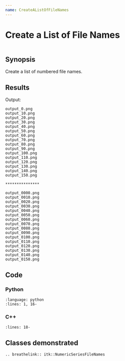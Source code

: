 ```yaml
---
name: CreateAListOfFileNames
---
```


# Create a List of File Names

```{index} single: NumericSeriesFileNames
```

## Synopsis

Create a list of numbered file names.

## Results

Output:

```
output_0.png
output_10.png
output_20.png
output_30.png
output_40.png
output_50.png
output_60.png
output_70.png
output_80.png
output_90.png
output_100.png
output_110.png
output_120.png
output_130.png
output_140.png
output_150.png

***************

output_0000.png
output_0010.png
output_0020.png
output_0030.png
output_0040.png
output_0050.png
output_0060.png
output_0070.png
output_0080.png
output_0090.png
output_0100.png
output_0110.png
output_0120.png
output_0130.png
output_0140.png
output_0150.png
```

## Code

### Python

```{literalinclude} Code.py
:language: python
:lines: 1, 16-
```

### C++

```{literalinclude} Code.cxx
:lines: 18-
```

## Classes demonstrated

```{eval-rst}
.. breathelink:: itk::NumericSeriesFileNames
```
